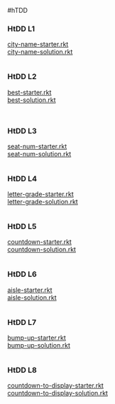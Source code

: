 #hTDD

### HtDD L1

[city-name-starter.rkt](https://s3.amazonaws.com/edx-course-spdx-kiczales/HTC/city-name-starter.rkt "city-name-starter.rkt")  
[city-name-solution.rkt](https://s3.amazonaws.com/edx-course-spdx-kiczales/HTC/city-name-solution.rkt "city-name-solution.rkt")

```LISP

```

### HtDD L2

[best-starter.rkt](https://s3.amazonaws.com/edx-course-spdx-kiczales/HTC/best-starter.rkt "best-starter.rkt")  
[best-solution.rkt](https://s3.amazonaws.com/edx-course-spdx-kiczales/HTC/best-solution.rkt "best-solution.rkt")

```LISP


```


### HtDD L3

[seat-num-starter.rkt](https://s3.amazonaws.com/edx-course-spdx-kiczales/HTC/seat-num-starter.rkt "seat-num-starter.rkt")  
[seat-num-solution.rkt](https://s3.amazonaws.com/edx-course-spdx-kiczales/HTC/seat-num-solution.rkt "seat-num-solution.rkt")


```LISP

```

### HtDD L4

[letter-grade-starter.rkt](https://s3.amazonaws.com/edx-course-spdx-kiczales/HTC/letter-grade-starter.rkt "letter-grade-starter.rkt")  
[letter-grade-solution.rkt](https://s3.amazonaws.com/edx-course-spdx-kiczales/HTC/letter-grade-solution.rkt "letter-grade-solution.rkt")

```LISP

```


### HtDD L5

[countdown-starter.rkt](https://s3.amazonaws.com/edx-course-spdx-kiczales/HTC/countdown-starter.rkt "countdown-starter.rkt")  
[countdown-solution.rkt](https://s3.amazonaws.com/edx-course-spdx-kiczales/HTC/countdown-solution.rkt "countdown-solution.rkt")


```LISP

```

### HtDD L6

[aisle-starter.rkt](https://s3.amazonaws.com/edx-course-spdx-kiczales/HTC/aisle-starter.rkt "aisle-starter.rkt")  
[aisle-solution.rkt](https://s3.amazonaws.com/edx-course-spdx-kiczales/HTC/aisle-solution.rkt "aisle-solution.rkt")

```LISP

```


### HtDD L7

[bump-up-starter.rkt](https://s3.amazonaws.com/edx-course-spdx-kiczales/HTC/bump-up-starter.rkt "bump-up-starter.rkt")  
[bump-up-solution.rkt](https://s3.amazonaws.com/edx-course-spdx-kiczales/HTC/bump-up-solution.rkt "bump-up-solution.rkt")

```LISP

```

### HtDD L8

[countdown-to-display-starter.rkt](https://s3.amazonaws.com/edx-course-spdx-kiczales/HTC/countdown-to-display-starter.rkt "countdown-to-display-starter.rkt")  
[countdown-to-display-solution.rkt](https://s3.amazonaws.com/edx-course-spdx-kiczales/HTC/countdown-to-display-solution.rkt "countdown-to-display-solution.rkt")

```LISP

```



